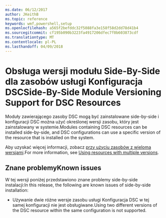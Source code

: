 ```yaml
---
ms.date: 06/12/2017
author: JKeithB
ms.topic: reference
keywords: wmf,powershell,setup
ms.openlocfilehash: a565f2befddc32f5088fa3e158f58d2dd78d41b4
ms.sourcegitcommit: cf195b090b3223fa4917206dfec7f0b603873cdf
ms.translationtype: MT
ms.contentlocale: pl-PL
ms.lasthandoff: 04/09/2018
---
```

# <a name="side-by-side-module-versioning-support-for-dsc-resources"></a><span data-ttu-id="d0ae8-102">Obsługa wersji modułu Side-By-Side dla zasobów usługi Konfiguracja DSC</span><span class="sxs-lookup"><span data-stu-id="d0ae8-102">Side-By-Side Module Versioning Support for DSC Resources</span></span>

<span data-ttu-id="d0ae8-103">Moduły zawierającego zasoby DSC mogą być zainstalowane side-by-side i konfiguracji DSC można użyć określonej wersji zasobu, który jest zainstalowany w systemie.</span><span class="sxs-lookup"><span data-stu-id="d0ae8-103">Modules containing DSC resources can be installed side-by-side, and DSC configurations can use a specific version of the resource that is installed on the system.</span></span>

<span data-ttu-id="d0ae8-104">Aby uzyskać więcej informacji, zobacz [przy użyciu zasobów z wieloma wersjami](https://msdn.microsoft.com/powershell/dsc/sxsresource).</span><span class="sxs-lookup"><span data-stu-id="d0ae8-104">For more information, see [Using resources with multiple versions](https://msdn.microsoft.com/powershell/dsc/sxsresource).</span></span>

## <a name="known-issues"></a><span data-ttu-id="d0ae8-105">Znane problemy</span><span class="sxs-lookup"><span data-stu-id="d0ae8-105">Known issues</span></span>

<span data-ttu-id="d0ae8-106">W tej wersji poniżej przedstawiono znane problemy side-by-side instalacji:</span><span class="sxs-lookup"><span data-stu-id="d0ae8-106">In this release, the following are known issues of side-by-side installation:</span></span>

-   <span data-ttu-id="d0ae8-107">Używanie dwie różne wersje zasobu usługi Konfiguracja DSC w tej samej konfiguracji nie jest obsługiwane.</span><span class="sxs-lookup"><span data-stu-id="d0ae8-107">Using two different versions of the DSC resource within the same configuration is not supported.</span></span>